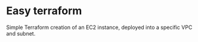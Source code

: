 
# Easy terraform

Simple Terraform creation of an EC2 instance, deployed into a specific VPC and subnet.